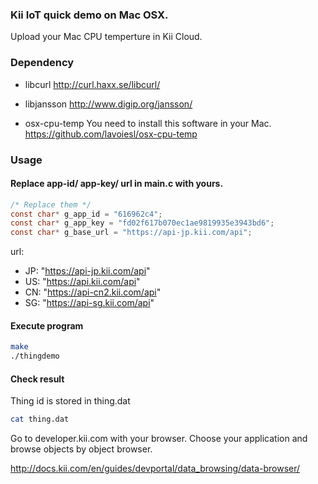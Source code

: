### Kii IoT quick demo on Mac OSX.
Upload your Mac CPU temperture in Kii Cloud.

### Dependency 
 - libcurl
 http://curl.haxx.se/libcurl/

 - libjansson
 http://www.digip.org/jansson/

 - osx-cpu-temp
 You need to install this software in your Mac.
 https://github.com/lavoiesl/osx-cpu-temp

### Usage
#### Replace app-id/ app-key/ url in main.c with yours.

```c
/* Replace them */
const char* g_app_id = "616962c4";
const char* g_app_key = "fd02f617b070ec1ae9819935e3943bd6";
const char* g_base_url = "https://api-jp.kii.com/api";
```
url:
 - JP: "https://api-jp.kii.com/api"
 - US: "https://api.kii.com/api"
 - CN: "https://api-cn2.kii.com/api"
 - SG: "https://api-sg.kii.com/api"

#### Execute program

```sh
make
./thingdemo
```
#### Check result
Thing id is stored in thing.dat
```sh
cat thing.dat 
```
Go to developer.kii.com with your browser.
Choose your application and browse objects by object browser.

http://docs.kii.com/en/guides/devportal/data_browsing/data-browser/

